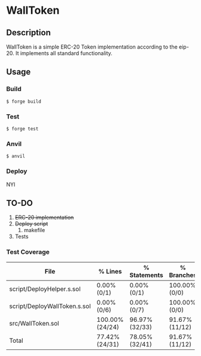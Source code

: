 # WallToken
## Description 
WallToken is a simple ERC-20 Token implementation according to the eip-20. It implements all standard functionality.

## Usage

### Build

```shell
$ forge build
```

### Test

```shell
$ forge test
```

### Anvil

```shell
$ anvil
```

### Deploy
NYI

## TO-DO
1. ~~ERC-20 implementation~~
2. ~~Deploy script~~
    1. makefile
3. Tests

### Test Coverage

| File                         | % Lines         | % Statements   | % Branches     | % Funcs       |
|------------------------------|-----------------|----------------|----------------|---------------|
| script/DeployHelper.s.sol    | 0.00% (0/1)     | 0.00% (0/1)    | 100.00% (0/0)  | 0.00% (0/1)   |
| script/DeployWallToken.s.sol | 0.00% (0/6)     | 0.00% (0/7)    | 100.00% (0/0)  | 0.00% (0/1)   |
| src/WallToken.sol            | 100.00% (24/24) | 96.97% (32/33) | 91.67% (11/12) | 100.00% (9/9) |
| Total                        | 77.42% (24/31)  | 78.05% (32/41) | 91.67% (11/12) | 81.82% (9/11) |
